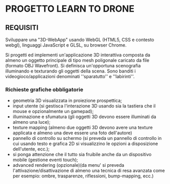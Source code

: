 # PROGETTO LEARN TO DRONE

## REQUISITI

Sviluppare una "3D-WebApp" usando WebGL (HTML5, CSS e contesto webgl),
linguaggi JavaScript e GLSL, su browser Chrome.

Si progetti ed implementi un'applicazione 3D interattiva composta da almeno un oggetto principale di tipo mesh poligonale caricato da file (formato OBJ Wavefront). Si definisca un'opportuna scenografia illuminando e texturando gli oggetti della scena. Sono banditi i videogioco/applicazioni denominati ''sparatutto'' e ''labirinti''.

### Richieste grafiche obbligatorie

- geometria 3D visualizzata in proiezione prospettica;
- input utente (si gestisca l'interazione 3D usando sia la tastiera che il mouse e opzionalmente un gamepad);
- illuminazione e sfumatura (gli oggetti 3D devono essere illuminati da almeno una luce);
- texture mapping (almeno due oggetti 3D devono avere una texture applicata e almeno una deve essere una foto dell'autore)
- pannello di controllo su schermo (si preveda un pannello di controllo in cui usando testo e grafica 2D si visualizzino le opzioni a disposizione dell'utente, ecc.);
- si ponga attenzione che il tutto sia fruibile anche da un dispositivo mobile (gestione eventi touch);
- advanced rendering (opzionale)(da menu' si preveda l'attivazione/disattivazione di almeno una tecnica di resa avanzata come per esempio: ombre, trasparenze, riflessioni, bump-mapping, ecc.)

